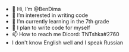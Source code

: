 - 👋 Hi, I’m @BenDima
- 👀 I’m interested in writing code
- 🌱 I’m currently learning in the 7th grade
- 💞️ I plan to write code for myself
- 📫 How to reach me Dicord: TNTshka#2760
- I don't know English well and I speak Russian

<!---
BenDima/BenDima is a ✨ special ✨ repository because its `README.md` (this file) appears on your GitHub profile.
You can click the Preview link to take a look at your changes.
--->
